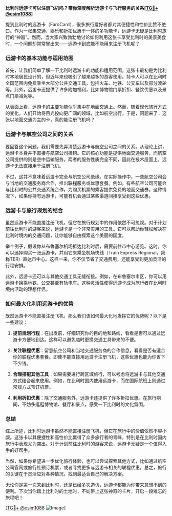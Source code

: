 **比利时远游卡可以注册飞机吗？带你深度解析远游卡与飞行服务的关系[[TG💪+ @esim1088](https://t.me/s/esim1088)]**

提到比利时的远游卡（FaroCard），很多旅行爱好者都对其便捷性和性价比赞不绝口。作为一张集交通、娱乐和折扣优惠于一体的多功能卡，远游卡无疑是比利时旅行的“神器”。然而，当大家兴致勃勃地讨论如何利用这张卡享受比利时的美景美食时，一个问题却常常冒出来——远游卡到底能不能用来注册飞机呢？

### 远游卡的基本功能与适用范围

首先，让我们简单了解一下比利时远游卡的功能和适用范围。这张卡最初是为比利时本地居民设计的，但近年来也吸引了越来越多的游客使用。持卡人可以在比利时全国范围内免费乘坐大部分公共交通工具，包括火车、地铁、公交车以及部分渡轮等。此外，远游卡还提供了许多附加福利，比如博物馆门票折扣、餐饮优惠以及景点门票减免等。

从表面上看，远游卡的主要功能似乎集中在地面交通上。然而，随着现代旅行方式的变化，人们开始将目光投向更广阔的领域，比如航空出行。于是，问题来了：这张以地面交通为主的卡，真的能注册飞机吗？

### 远游卡与航空公司之间的关系

要回答这个问题，我们需要先弄清楚远游卡与航空公司之间的关系。从理论上讲，远游卡本身并不直接与航空公司挂钩。它的核心功能是提供地面交通服务，而航空公司提供的则是空中运输服务。两者的服务性质完全不同，因此在技术层面上，远游卡无法直接用于注册飞机。

不过，这并不意味着远游卡完全与航空公司绝缘。在实际操作中，一些航空公司会与当地的交通服务商合作，推出联程服务或优惠套餐。例如，有些航空公司可能会与比利时的公共交通系统合作，为购买机票的乘客提供免费的地面交通券。这种情况下，如果你持有远游卡，可能有机会通过某些渠道间接享受到这些优惠。

### 远游卡与旅行规划的结合

虽然远游卡不能直接注册飞机，但它在旅行规划中的作用依然不可忽视。对于计划前往比利时的游客来说，远游卡是一个非常实用的工具。它可以帮助你轻松解决在比利时境内的交通问题，让你能够自由探索这个美丽的国度。

举个例子，假设你从布鲁塞尔机场抵达比利时后，需要前往市中心游览。这时，你可以选择购买一张远游卡，并用它来乘坐机场快线（Train Express Regional，简称TER）直达市中心。这样一来，你不仅节省了交通费用，还能享受到更加灵活的行程安排。

此外，远游卡还可以与其他交通工具无缝衔接。例如，在布鲁塞尔市区，你可以用远游卡换乘地铁、公交甚至有轨电车。这种灵活性使得远游卡成为旅行者在比利时境内活动的理想伴侣。

### 如何最大化利用远游卡的优势

既然远游卡不能直接注册飞机，那么我们该如何最大化地发挥它的优势呢？以下是一些建议：

1. **提前规划行程**：在出发前，仔细研究你的目的地和路线，看看是否可以通过远游卡方便地到达。这样可以避免临时更换交通工具带来的不便。
   
2. **关注联程优惠**：留意航空公司和当地交通服务商的合作信息，看看是否有适合你的联程优惠套餐。即使不能直接用远游卡注册飞机，这些优惠也能为你省下不少钱。

3. **合理搭配其他工具**：如果需要进行跨区域旅行，可以考虑将远游卡与其他交通方式结合起来使用。例如，在比利时国内使用远游卡，而在国际航班上则通过常规方式预订机票。

4. **利用折扣优惠**：除了交通服务外，远游卡还提供了许多折扣优惠。在旅行期间，不妨多逛逛博物馆、餐厅和景点，感受一下比利时的文化氛围。

### 总结

综上所述，比利时远游卡虽然不能直接注册飞机，但它在旅行中的价值依然不容小觑。这张卡以其便捷性和高性价比赢得了众多旅行者的青睐，特别是在比利时国内旅行中表现尤为突出。对于计划前往比利时的游客来说，远游卡无疑是一个值得入手的好帮手。

当然，如果你希望进一步优化旅行体验，也可以尝试探索其他方式，比如通过航空公司官网或旅行社预订机票，或者寻找更多与远游卡相关的联程优惠。总之，旅行的关键在于灵活应对各种情况，找到最适合自己的解决方案。

无论你是第一次来到比利时，还是已经多次造访，远游卡都能为你带来意想不到的便利。下次当你踏上比利时的土地时，不妨带上这张神奇的卡片，开启一段难忘的旅程吧！

[[TG💪+ @esim1088](https://t.me/s/esim1088) ![Image](https://i.postimg.cc/4NQfJmqS/Snipaste-2025-05-13-00-14-12.png)]